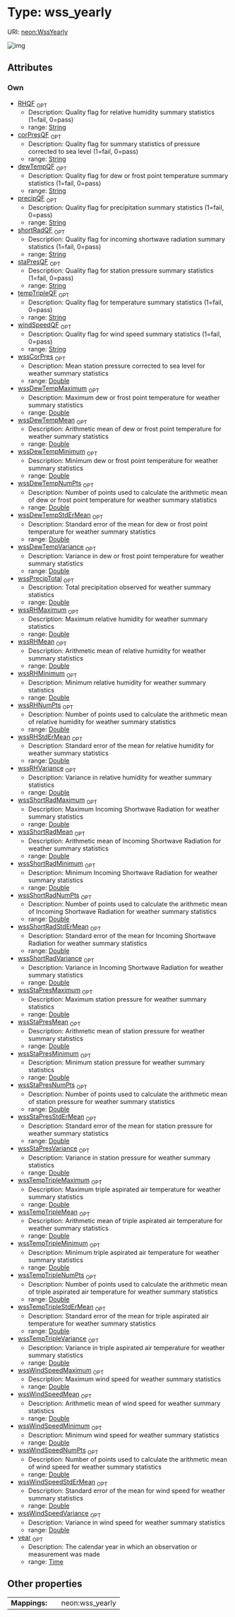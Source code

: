 
# Type: wss_yearly




URI: [neon:WssYearly](https://data.neonscience.org/WssYearly)


![img](http://yuml.me/diagram/nofunky;dir:TB/class/)

## Attributes


### Own

 * [RHQF](RHQF.md)  <sub>OPT</sub>
    * Description: Quality flag for relative humidity summary statistics (1=fail, 0=pass)
    * range: [String](types/String.md)
 * [corPresQF](corPresQF.md)  <sub>OPT</sub>
    * Description: Quality flag for summary statistics of pressure corrected to sea level (1=fail, 0=pass)
    * range: [String](types/String.md)
 * [dewTempQF](dewTempQF.md)  <sub>OPT</sub>
    * Description: Quality flag for dew or frost point temperature summary statistics (1=fail, 0=pass)
    * range: [String](types/String.md)
 * [precipQF](precipQF.md)  <sub>OPT</sub>
    * Description: Quality flag for precipitation summary statistics (1=fail, 0=pass)
    * range: [String](types/String.md)
 * [shortRadQF](shortRadQF.md)  <sub>OPT</sub>
    * Description: Quality flag for incoming shortwave radiation summary statistics (1=fail, 0=pass)
    * range: [String](types/String.md)
 * [staPresQF](staPresQF.md)  <sub>OPT</sub>
    * Description: Quality flag for station pressure summary statistics (1=fail, 0=pass)
    * range: [String](types/String.md)
 * [tempTripleQF](tempTripleQF.md)  <sub>OPT</sub>
    * Description: Quality flag for temperature summary statistics (1=fail, 0=pass)
    * range: [String](types/String.md)
 * [windSpeedQF](windSpeedQF.md)  <sub>OPT</sub>
    * Description: Quality flag for wind speed summary statistics (1=fail, 0=pass)
    * range: [String](types/String.md)
 * [wssCorPres](wssCorPres.md)  <sub>OPT</sub>
    * Description: Mean station pressure corrected to sea level for weather summary statistics
    * range: [Double](types/Double.md)
 * [wssDewTempMaximum](wssDewTempMaximum.md)  <sub>OPT</sub>
    * Description: Maximum dew or frost point temperature for weather summary statistics
    * range: [Double](types/Double.md)
 * [wssDewTempMean](wssDewTempMean.md)  <sub>OPT</sub>
    * Description: Arithmetic mean of dew or frost point temperature for weather summary statistics
    * range: [Double](types/Double.md)
 * [wssDewTempMinimum](wssDewTempMinimum.md)  <sub>OPT</sub>
    * Description: Minimum dew or frost point temperature for weather summary statistics
    * range: [Double](types/Double.md)
 * [wssDewTempNumPts](wssDewTempNumPts.md)  <sub>OPT</sub>
    * Description: Number of points used to calculate the arithmetic mean of dew or frost point temperature for weather summary statistics
    * range: [Double](types/Double.md)
 * [wssDewTempStdErMean](wssDewTempStdErMean.md)  <sub>OPT</sub>
    * Description: Standard error of the mean for dew or frost point temperature for weather summary statistics
    * range: [Double](types/Double.md)
 * [wssDewTempVariance](wssDewTempVariance.md)  <sub>OPT</sub>
    * Description: Variance in dew or frost point temperature for weather summary statistics
    * range: [Double](types/Double.md)
 * [wssPrecipTotal](wssPrecipTotal.md)  <sub>OPT</sub>
    * Description: Total precipitation observed for weather summary statistics
    * range: [Double](types/Double.md)
 * [wssRHMaximum](wssRHMaximum.md)  <sub>OPT</sub>
    * Description: Maximum relative humidity for weather summary statistics
    * range: [Double](types/Double.md)
 * [wssRHMean](wssRHMean.md)  <sub>OPT</sub>
    * Description: Arithmetic mean of relative humidity for weather summary statistics
    * range: [Double](types/Double.md)
 * [wssRHMinimum](wssRHMinimum.md)  <sub>OPT</sub>
    * Description: Minimum relative humidity for weather summary statistics
    * range: [Double](types/Double.md)
 * [wssRHNumPts](wssRHNumPts.md)  <sub>OPT</sub>
    * Description: Number of points used to calculate the arithmetic mean of relative humidity for weather summary statistics
    * range: [Double](types/Double.md)
 * [wssRHStdErMean](wssRHStdErMean.md)  <sub>OPT</sub>
    * Description: Standard error of the mean for relative humidity for weather summary statistics
    * range: [Double](types/Double.md)
 * [wssRHVariance](wssRHVariance.md)  <sub>OPT</sub>
    * Description: Variance in relative humidity for weather summary statistics
    * range: [Double](types/Double.md)
 * [wssShortRadMaximum](wssShortRadMaximum.md)  <sub>OPT</sub>
    * Description: Maximum Incoming Shortwave Radiation for weather summary statistics
    * range: [Double](types/Double.md)
 * [wssShortRadMean](wssShortRadMean.md)  <sub>OPT</sub>
    * Description: Arithmetic mean of Incoming Shortwave Radiation for weather summary statistics
    * range: [Double](types/Double.md)
 * [wssShortRadMinimum](wssShortRadMinimum.md)  <sub>OPT</sub>
    * Description: Minimum Incoming Shortwave Radiation for weather summary statistics
    * range: [Double](types/Double.md)
 * [wssShortRadNumPts](wssShortRadNumPts.md)  <sub>OPT</sub>
    * Description: Number of points used to calculate the arithmetic mean of Incoming Shortwave Radiation for weather summary statistics
    * range: [Double](types/Double.md)
 * [wssShortRadStdErMean](wssShortRadStdErMean.md)  <sub>OPT</sub>
    * Description: Standard error of the mean for Incoming Shortwave Radiation for weather summary statistics
    * range: [Double](types/Double.md)
 * [wssShortRadVariance](wssShortRadVariance.md)  <sub>OPT</sub>
    * Description: Variance in Incoming Shortwave Radiation for weather summary statistics
    * range: [Double](types/Double.md)
 * [wssStaPresMaximum](wssStaPresMaximum.md)  <sub>OPT</sub>
    * Description: Maximum station pressure for weather summary statistics
    * range: [Double](types/Double.md)
 * [wssStaPresMean](wssStaPresMean.md)  <sub>OPT</sub>
    * Description: Arithmetic mean of station pressure for weather summary statistics
    * range: [Double](types/Double.md)
 * [wssStaPresMinimum](wssStaPresMinimum.md)  <sub>OPT</sub>
    * Description: Minimum station pressure for weather summary statistics
    * range: [Double](types/Double.md)
 * [wssStaPresNumPts](wssStaPresNumPts.md)  <sub>OPT</sub>
    * Description: Number of points used to calculate the arithmetic mean of station pressure for weather summary statistics
    * range: [Double](types/Double.md)
 * [wssStaPresStdErMean](wssStaPresStdErMean.md)  <sub>OPT</sub>
    * Description: Standard error of the mean for station pressure for weather summary statistics
    * range: [Double](types/Double.md)
 * [wssStaPresVariance](wssStaPresVariance.md)  <sub>OPT</sub>
    * Description: Variance in station pressure for weather summary statistics
    * range: [Double](types/Double.md)
 * [wssTempTripleMaximum](wssTempTripleMaximum.md)  <sub>OPT</sub>
    * Description: Maximum triple aspirated air temperature for weather summary statistics
    * range: [Double](types/Double.md)
 * [wssTempTripleMean](wssTempTripleMean.md)  <sub>OPT</sub>
    * Description: Arithmetic mean of triple aspirated air temperature for weather summary statistics
    * range: [Double](types/Double.md)
 * [wssTempTripleMinimum](wssTempTripleMinimum.md)  <sub>OPT</sub>
    * Description: Minimum triple aspirated air temperature for weather summary statistics
    * range: [Double](types/Double.md)
 * [wssTempTripleNumPts](wssTempTripleNumPts.md)  <sub>OPT</sub>
    * Description: Number of points used to calculate the arithmetic mean of triple aspirated air temperature for weather summary statistics
    * range: [Double](types/Double.md)
 * [wssTempTripleStdErMean](wssTempTripleStdErMean.md)  <sub>OPT</sub>
    * Description: Standard error of the mean for triple aspirated air temperature for weather summary statistics
    * range: [Double](types/Double.md)
 * [wssTempTripleVariance](wssTempTripleVariance.md)  <sub>OPT</sub>
    * Description: Variance in triple aspirated air temperature for weather summary statistics
    * range: [Double](types/Double.md)
 * [wssWindSpeedMaximum](wssWindSpeedMaximum.md)  <sub>OPT</sub>
    * Description: Maximum wind speed for weather summary statistics
    * range: [Double](types/Double.md)
 * [wssWindSpeedMean](wssWindSpeedMean.md)  <sub>OPT</sub>
    * Description: Arithmetic mean of wind speed for weather summary statistics
    * range: [Double](types/Double.md)
 * [wssWindSpeedMinimum](wssWindSpeedMinimum.md)  <sub>OPT</sub>
    * Description: Minimum wind speed for weather summary statistics
    * range: [Double](types/Double.md)
 * [wssWindSpeedNumPts](wssWindSpeedNumPts.md)  <sub>OPT</sub>
    * Description: Number of points used to calculate the arithmetic mean of wind speed for weather summary statistics
    * range: [Double](types/Double.md)
 * [wssWindSpeedStdErMean](wssWindSpeedStdErMean.md)  <sub>OPT</sub>
    * Description: Standard error of the mean for wind speed for weather summary statistics
    * range: [Double](types/Double.md)
 * [wssWindSpeedVariance](wssWindSpeedVariance.md)  <sub>OPT</sub>
    * Description: Variance in wind speed for weather summary statistics
    * range: [Double](types/Double.md)
 * [year](year.md)  <sub>OPT</sub>
    * Description: The calendar year in which an observation or measurement was made
    * range: [Time](types/Time.md)

## Other properties

|  |  |  |
| --- | --- | --- |
| **Mappings:** | | neon:wss_yearly |

